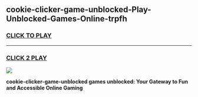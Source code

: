 
## cookie-clicker-game-unblocked-Play-Unblocked-Games-Online-trpfh
<h3>
<a href="https://premium76.site?title=cookie-clicker-game-unblocked&ref=25A">CLICK TO PLAY</a></h3>
<hr>

<h3>
<a href="https://premium76.site?title=cookie-clicker-game-unblocked&ref=25A">CLICK 2 PLAY</a>
  
</h3>

<a href="https://premium76.site?title=cookie-clicker-game-unblocked&ref=25A"><img src="https://clearcache.store/games.png"></a>


**cookie-clicker-game-unblocked games unblocked: Your Gateway to Fun and Accessible Online Gaming**
